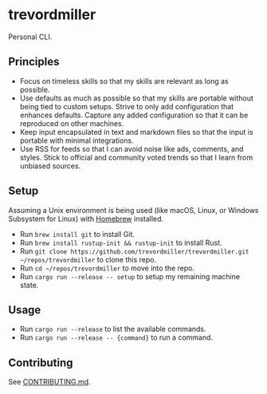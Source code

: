 # trevordmiller

Personal CLI.

## Principles

- Focus on timeless skills so that my skills are relevant as long as possible.
- Use defaults as much as possible so that my skills are portable without being tied to custom setups. Strive to only add configuration that enhances defaults. Capture any added configuration so that it can be reproduced on other machines. 
- Keep input encapsulated in text and markdown files so that the input is portable with minimal integrations.
- Use RSS for feeds so that I can avoid noise like ads, comments, and styles. Stick to official and community voted trends so that I learn from unbiased sources.

## Setup

Assuming a Unix environment is being used (like macOS, Linux, or Windows Subsystem for Linux) with [Homebrew](https://brew.sh) installed.

- Run `brew install git` to install Git.
- Run `brew install rustup-init && rustup-init` to install Rust.
- Run `git clone https://github.com/trevordmiller/trevordmiller.git ~/repos/trevordmiller` to clone this repo.
- Run `cd ~/repos/trevordmiller` to move into the repo.
- Run `cargo run --release -- setup` to setup my remaining machine state.

## Usage

- Run `cargo run --release` to list the available commands.
- Run `cargo run --release -- {command}` to run a command.

## Contributing

See [CONTRIBUTING.md](./CONTRIBUTING.md).
